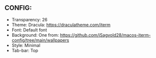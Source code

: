 ## CONFIG:

* Transparency: 26
* Theme: Dracula: https://draculatheme.com/iterm
* Font: Default font
* Background: One from: https://github.com/jSagvold28/macos-iterm-config/tree/main/wallpapers
* Style: Minimal
* Tab-bar: Top
